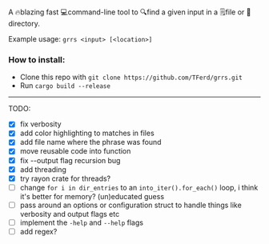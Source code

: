 A 🔥blazing fast 💻command-line tool to 🔍find a given input in a 🗒️file or 📁directory.

Example usage: `grrs <input> [<location>]`

### How to install:
- Clone this repo with `git clone https://github.com/TFerd/grrs.git`
- Run `cargo build --release`

___

TODO:
- [x] fix verbosity
- [x] add color highlighting to matches in files
- [x] add file name where the phrase was found
- [x] move reusable code into function
- [x] fix --output flag recursion bug
- [x] add threading
- [x] try rayon crate for threads?
- [ ] change `for i in dir_entries` to an `into_iter().for_each()` loop, i think it's better for memory? (un)educated guess
- [ ] pass around an options or configuration struct to handle things like verbosity and output flags etc
- [ ] implement the `-help` and `--help` flags
- [ ] add regex? 
